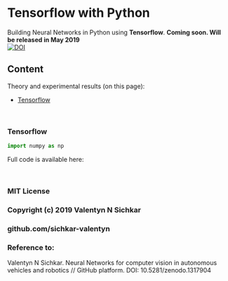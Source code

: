 # Tensorflow with Python
Building Neural Networks in Python using <b>Tensorflow</b>. **Coming soon. Will be released in May 2019**
<br/>[![DOI](https://zenodo.org/badge/DOI/10.5281/zenodo.1317904.svg)](https://doi.org/10.5281/zenodo.1317904)

## Content
Theory and experimental results (on this page):

* [Tensorflow](#tensorflow)

<br/>

### <a id="tensorflow">Tensorflow</a>


```py
import numpy as np
```

Full code is available here: 

<br/>

### MIT License
### Copyright (c) 2019 Valentyn N Sichkar
### github.com/sichkar-valentyn
### Reference to:
Valentyn N Sichkar. Neural Networks for computer vision in autonomous vehicles and robotics // GitHub platform. DOI: 10.5281/zenodo.1317904
